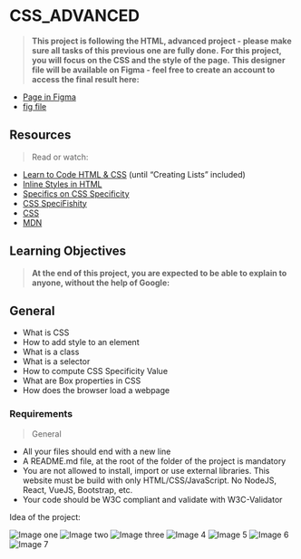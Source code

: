 # CSS_ADVANCED

> **This project is following the HTML, advanced project - please make sure all tasks of this previous one are fully done.**
> **For this project, you will focus on the CSS and the style of the page.**
>**This designer file will be available on Figma - feel free to create an account to access the final result here:**

* [Page in Figma](https://intranet.aluswe.com/rltoken/IGX9LB3vJ_jU88JJQhSnPg)
* [fig file](https://intranet.aluswe.com/rltoken/WfyjkKwVzm-sm45PQc28Cw)

## Resources

> Read or watch:

* [Learn to Code HTML & CSS](https://intranet.aluswe.com/rltoken/F2pX4OykI21fHe88c2epKQ) (until “Creating Lists” included)
* [Inline Styles in HTML](https://intranet.aluswe.com/rltoken/1SJ8hD4imW6bcw5tzzeT3Q)
* [Specifics on CSS Specificity](https://intranet.aluswe.com/rltoken/Fx7Rohte4tNqh1eboMY2_Q)
* [CSS SpeciFishity](https://intranet.aluswe.com/rltoken/Bq3jiOgCVlJRBBcZnnR8Xg)
* [CSS](https://intranet.aluswe.com/rltoken/2s3Y6s-SLb-OtEhrtiQx3g)
* [MDN](https://intranet.aluswe.com/rltoken/cUKKIIhFEfXqUbIsx0LRWQ)

## Learning Objectives

>**At the end of this project, you are expected to be able to explain to anyone, without the help of Google:**

## General

* What is CSS
* How to add style to an element
* What is a class
* What is a selector
* How to compute CSS Specificity Value
* What are Box properties in CSS
* How does the browser load a webpage

### Requirements

> General

* All your files should end with a new line
* A README.md file, at the root of the folder of the project is mandatory
* You are not allowed to install, import or use external libraries. This website must be build with only HTML/CSS/JavaScript. No NodeJS, React, VueJS, Bootstrap, etc.
* Your code should be W3C compliant and validate with W3C-Validator

Idea of the project:

![Image one](https://user-images.githubusercontent.com/109439888/214020630-738bc53c-a165-4c25-9faf-bb230d5ae43a.png)
![Image two](https://user-images.githubusercontent.com/109439888/214020748-c42b259e-df6d-4537-920d-6ea90b9b4887.png)
![Image three](https://user-images.githubusercontent.com/109439888/214020786-c26f7c70-cd19-4489-9108-f851359f19c2.png)
![Image 4](https://user-images.githubusercontent.com/109439888/214020915-22e9ac36-75e4-4a69-beb9-1f98056c40fa.png)
![Image 5](https://user-images.githubusercontent.com/109439888/214020930-0b188007-14aa-412e-846b-10b26624e42f.png)
![Image 6](https://user-images.githubusercontent.com/109439888/214020957-a52fc19f-56a4-4230-822a-c76401d5e242.png)
![Image 7](https://user-images.githubusercontent.com/109439888/214020975-8fddb863-5b5f-4c8a-90db-5306b6256b03.png)
